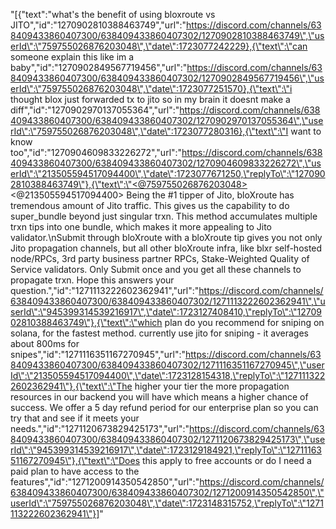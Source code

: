 "[{\"text\":\"what's the benefit of using bloxroute vs JITO\",\"id\":\"1270902810388463749\",\"url\":\"https://discord.com/channels/638409433860407300/638409433860407302/1270902810388463749\",\"userId\":\"759755026876203048\",\"date\":1723077242229},{\"text\":\"can someone explain this like im a baby\",\"id\":\"1270902849567719456\",\"url\":\"https://discord.com/channels/638409433860407300/638409433860407302/1270902849567719456\",\"userId\":\"759755026876203048\",\"date\":1723077251570},{\"text\":\"i thought blox just forwarded tx to jito so in my brain it doesnt make a diff\",\"id\":\"1270902970137055364\",\"url\":\"https://discord.com/channels/638409433860407300/638409433860407302/1270902970137055364\",\"userId\":\"759755026876203048\",\"date\":1723077280316},{\"text\":\"I want to know too\",\"id\":\"1270904609833226272\",\"url\":\"https://discord.com/channels/638409433860407300/638409433860407302/1270904609833226272\",\"userId\":\"213505594517094400\",\"date\":1723077671250,\"replyTo\":\"1270902810388463749\"},{\"text\":\"<@759755026876203048> <@213505594517094400> Being the #1 tipper of Jito, bloXroute has tremendous amount of Jito traffic. This gives us the capability to do super_bundle beyond just singular trxn. This method accumulates multiple trxn tips into one bundle, which makes it more appealing to Jito validator.\\nSubmit through bloXroute with a bloXroute tip gives you not only Jito propagation channels, but all other bloXroute infra, like blxr self-hosted node/RPCs, 3rd party business partner RPCs, Stake-Weighted Quality of Service validators. Only Submit once and you get all these channels to propagate trxn. Hope this answers your question.\",\"id\":\"1271113222602362941\",\"url\":\"https://discord.com/channels/638409433860407300/638409433860407302/1271113222602362941\",\"userId\":\"945399314539216917\",\"date\":1723127408410,\"replyTo\":\"1270902810388463749\"},{\"text\":\"which plan do you recommend for sniping on solana, for the fastest method. currently use jito for sniping - it averages about 800ms for snipes\",\"id\":\"1271116351167270945\",\"url\":\"https://discord.com/channels/638409433860407300/638409433860407302/1271116351167270945\",\"userId\":\"213505594517094400\",\"date\":1723128154318,\"replyTo\":\"1271113222602362941\"},{\"text\":\"The higher your tier the more propagation resources in our backend you will have which means a higher chance of success. We offer a 5 day refund period for our enterprise plan so you can try that and see if it meets your needs.\",\"id\":\"1271120673829425173\",\"url\":\"https://discord.com/channels/638409433860407300/638409433860407302/1271120673829425173\",\"userId\":\"945399314539216917\",\"date\":1723129184921,\"replyTo\":\"1271116351167270945\"},{\"text\":\"Does this apply to free accounts or do I need a paid plan to have access to the features\",\"id\":\"1271200914350542850\",\"url\":\"https://discord.com/channels/638409433860407300/638409433860407302/1271200914350542850\",\"userId\":\"759755026876203048\",\"date\":1723148315752,\"replyTo\":\"1271113222602362941\"}]"